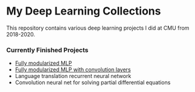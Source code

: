 # My Deep Learning Collections
This repository contains various deep learning projects I did at CMU from 2018-2020.

### Currently Finished Projects
* [Fully modularized MLP](modularized-MLP/README.md)
* [Fully modularized MLP with convolution layers](modularized-MLP-CNN/README.md)
* Language translation recurrent neural network 
* Convolution neural net for solving partial differential equations
